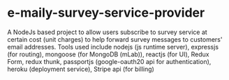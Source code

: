 # e-maily-survey-service-provider
A NodeJs based project to allow users subscribe to survey service at certain cost (unit charges) to help forward survey messages to customers' email addresses. Tools used include nodejs (js runtime server), expressjs (for routing), mongoose (for MongoDB (mLab)), reactjs (for UI), Redux Form, redux thunk, passportjs (google-oauth20 api for authentication), heroku (deployment service), Stripe api (for billing)
